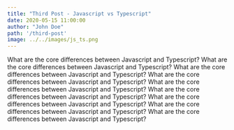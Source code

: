 ```yaml
---
title: "Third Post - Javascript vs Typescript"
date: 2020-05-15 11:00:00
author: "John Doe"
path: '/third-post'
image: ../../images/js_ts.png
---
```


What are the core differences between Javascript and Typescript? What are the core differences between Javascript and Typescript? What are the core differences between Javascript and Typescript? What are the core differences between Javascript and Typescript? What are the core differences between Javascript and Typescript? What are the core differences between Javascript and Typescript? What are the core differences between Javascript and Typescript? What are the core differences between Javascript and Typescript? What are the core differences between Javascript and Typescript?